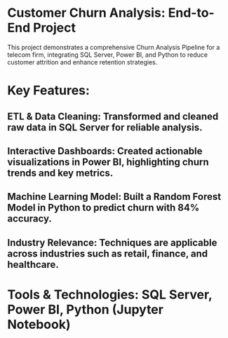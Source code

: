# Customer Churn Analysis: End-to-End Project
This project demonstrates a comprehensive Churn Analysis Pipeline for a telecom firm, integrating SQL Server, Power BI, and Python to reduce customer attrition and enhance retention strategies.

# Key Features:

## ETL & Data Cleaning: Transformed and cleaned raw data in SQL Server for reliable analysis.
## Interactive Dashboards: Created actionable visualizations in Power BI, highlighting churn trends and key metrics.
## Machine Learning Model: Built a Random Forest Model in Python to predict churn with 84% accuracy.
## Industry Relevance: Techniques are applicable across industries such as retail, finance, and healthcare.

# Tools & Technologies: SQL Server, Power BI, Python (Jupyter Notebook)

